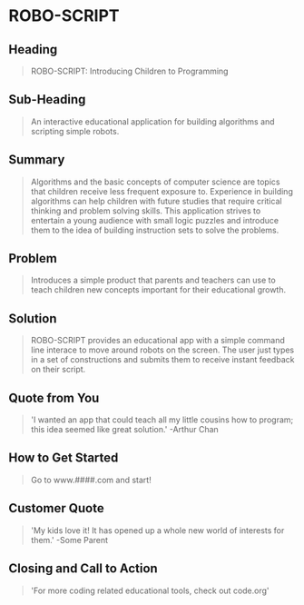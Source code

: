 # ROBO-SCRIPT #

## Heading ##
  > ROBO-SCRIPT: Introducing Children to Programming

## Sub-Heading ##
  > An interactive educational application for building algorithms and scripting simple robots.

## Summary ##
  > Algorithms and the basic concepts of computer science are topics that children receive less frequent exposure to. Experience in building algorithms can help children with future studies that require critical thinking and problem solving skills. This application strives to entertain a young audience with small logic puzzles and introduce them to the idea of building instruction sets to solve the problems.

## Problem ##
  > Introduces a simple product that parents and teachers can use to teach children new concepts important for their educational growth.

## Solution ##
  > ROBO-SCRIPT provides an educational app with a simple command line interace to move around robots on the screen. The user just types in a set of constructions and submits them to receive instant feedback on their script.

## Quote from You ##
  > 'I wanted an app that could teach all my little cousins how to program; this idea seemed like great solution.' -Arthur Chan

## How to Get Started ##
  > Go to www.####.com and start!

## Customer Quote ##
  > 'My kids love it! It has opened up a whole new world of interests for them.' -Some Parent

## Closing and Call to Action ##
  > 'For more coding related educational tools, check out code.org'